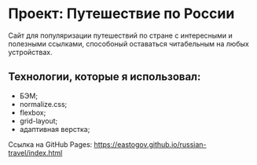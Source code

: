 # Проект: Путешествие по России

Сайт для популяризации путешествий по стране с интересными и полезными ссылками, способоный оставаться читабельным на любых устройствах.

## Технологии, которые я использовал:
* БЭМ;
* normalize.css;
* flexbox;
* grid-layout;
* адаптивная верстка;

Ссылка на GitHub Pages: https://eastogov.github.io/russian-travel/index.html